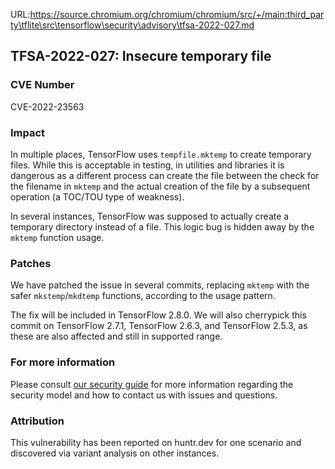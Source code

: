 URL:https://source.chromium.org/chromium/chromium/src/+/main:third_party\tflite\src\tensorflow\security\advisory\tfsa-2022-027.md
## TFSA-2022-027: Insecure temporary file

### CVE Number
CVE-2022-23563

### Impact
In multiple places, TensorFlow uses `tempfile.mktemp` to create temporary files. While this is acceptable in testing, in utilities and libraries it is dangerous as a different process can create the file between the check for the filename in `mktemp` and the actual creation of the file by a subsequent operation (a TOC/TOU type of weakness).

In several instances, TensorFlow was supposed to actually create a temporary directory instead of a file. This logic bug is hidden away by the `mktemp` function usage.

### Patches
We have patched the issue in several commits, replacing `mktemp` with the safer `mkstemp`/`mkdtemp` functions, according to the usage pattern.

The fix will be included in TensorFlow 2.8.0. We will also cherrypick this commit on TensorFlow 2.7.1, TensorFlow 2.6.3, and TensorFlow 2.5.3, as these are also affected and still in supported range.

### For more information
Please consult [our security guide](https://github.com/tensorflow/tensorflow/blob/master/SECURITY.md) for more information regarding the security model and how to contact us with issues and questions.

### Attribution
This vulnerability has been reported on huntr.dev for one scenario and discovered via variant analysis on other instances.
